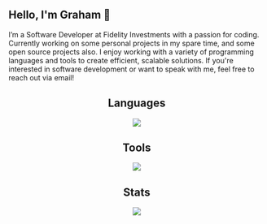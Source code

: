## Hello, I'm Graham 👋

I’m a Software Developer at Fidelity Investments with a passion for coding. Currently working on some personal projects in my spare time, and some open source projects also. I enjoy working with a variety of programming languages and tools to create efficient, scalable solutions. If you're interested in software development or want to speak with me, feel free to reach out via email!

<h2 align="center"> Languages </h2>
<p align="center">
  <a href="https://skillicons.dev">
    <img src="https://skillicons.dev/icons?i=next,react,angular,js,ts,html,tailwind,java,maven,spring,python" />
  </a>
</p>

<h2 align="center"> Tools </h2>
<p align="center">
  <a href="https://skillicons.dev">
    <img src="https://skillicons.dev/icons?i=vscode,idea,jenkins,docker,vercel,github,git,supabase" />
  </a>
</p>

<h2 align="center"> Stats </h2>

<p align="center">
<img src="https://komarev.com/ghpvc/?username=lambegraham&color=blueviolet&style=for-the-badge" />
</p>

<!--
**lambegraham/lambegraham** is a ✨ _special_ ✨ repository because its `README.md` (this file) appears on your GitHub profile.

Here are some ideas to get you started:

- 🔭 I’m currently working on ...
- 🌱 I’m currently learning ...
- 👯 I’m looking to collaborate on ...
- 🤔 I’m looking for help with ...
- 💬 Ask me about ...
- 📫 How to reach me: ...
- 😄 Pronouns: ...
- ⚡ Fun fact: ...
-->
